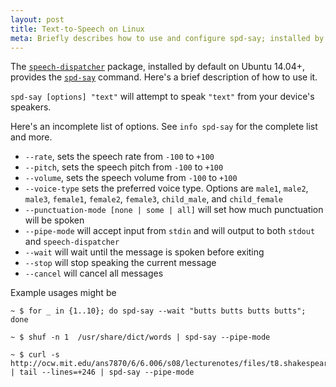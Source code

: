 ```yaml
---
layout: post
title: Text-to-Speech on Linux
meta: Briefly describes how to use and configure spd-say; installed by default on Ubuntu 14.04+
---
```


The [`speech-dispatcher`](http://manpages.ubuntu.com/manpages/xenial/man1/speech-dispatcher.1.html) package, installed by default on Ubuntu 14.04+, provides the [`spd-say`](http://manpages.ubuntu.com/manpages/xenial/man1/spd-say.1.html) command. Here's a brief description of how to use it.

`spd-say [options] "text"` will attempt to speak `"text"` from your device's speakers.

Here's an incomplete list of options. See `info spd-say` for the complete list and more.

* `--rate`, sets the speech rate from `-100` to `+100`
* `--pitch`, sets the speech pitch from `-100` to `+100`
* `--volume`, sets the speech volume from `-100` to `+100`
* `--voice-type` sets the preferred voice type. Options are `male1`, `male2`, `male3`, `female1`, `female2`, `female3`, `child_male`, and `child_female`
* `--punctuation-mode [none | some | all]` will set how much punctuation will be spoken
* `--pipe-mode` will accept input from `stdin` and will output to both `stdout` and `speech-dispatcher`
* `--wait` will wait until the message is spoken before exiting
* `--stop` will stop speaking the current message
* `--cancel` will cancel all messages

Example usages might be

```shell
~ $ for _ in {1..10}; do spd-say --wait "butts butts butts butts"; done
```

```shell
~ $ shuf -n 1  /usr/share/dict/words | spd-say --pipe-mode
```

```shell
~ $ curl -s http://ocw.mit.edu/ans7870/6/6.006/s08/lecturenotes/files/t8.shakespeare.txt | tail --lines=+246 | spd-say --pipe-mode
```
